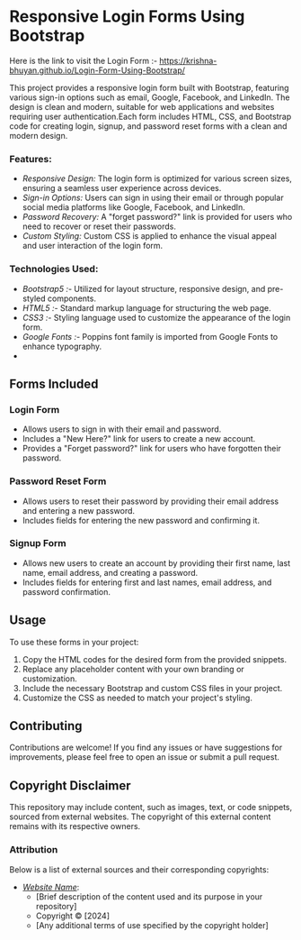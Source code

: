 # Responsive Login Forms Using Bootstrap

Here is the link to visit the Login Form :- https://krishna-bhuyan.github.io/Login-Form-Using-Bootstrap/

This project provides a responsive login form built with Bootstrap, featuring various sign-in options such as email, Google, Facebook, and LinkedIn. The design is clean and modern, suitable for web applications and websites requiring user authentication.Each form includes HTML, CSS, and Bootstrap code for creating login, signup, and password reset forms with a clean and modern design.

### Features:

- *Responsive Design:* The login form is optimized for various screen sizes, ensuring a seamless user experience across devices.
- *Sign-in Options:* Users can sign in using their email or through popular social media platforms like Google, Facebook, and LinkedIn.
- *Password Recovery:* A "forget password?" link is provided for users who need to recover or reset their passwords.
- *Custom Styling:* Custom CSS is applied to enhance the visual appeal and user interaction of the login form.

### Technologies Used:

- *Bootstrap5 :-*  Utilized for layout structure, responsive design, and pre-styled components.
- *HTML5 :-*  Standard markup language for structuring the web page.
- *CSS3 :-*  Styling language used to customize the appearance of the login form.
- *Google Fonts :-*  Poppins font family is imported from Google Fonts to enhance typography.
- 
## Forms Included

### Login Form

- Allows users to sign in with their email and password.
- Includes a "New Here?" link for users to create a new account.
- Provides a "Forget password?" link for users who have forgotten their password.

### Password Reset Form

- Allows users to reset their password by providing their email address and entering a new password.
- Includes fields for entering the new password and confirming it.

### Signup Form

- Allows new users to create an account by providing their first name, last name, email address, and creating a password.
- Includes fields for entering first and last names, email address, and password confirmation.

## Usage

To use these forms in your project:

1. Copy the HTML codes for the desired form from the provided snippets.
2. Replace any placeholder content with your own branding or customization.
3. Include the necessary Bootstrap and custom CSS files in your project.
4. Customize the CSS as needed to match your project's styling.

## Contributing

Contributions are welcome! If you find any issues or have suggestions for improvements, please feel free to open an issue or submit a pull request.

## Copyright Disclaimer
This repository may include content, such as images, text, or code snippets, sourced from external websites. The copyright of this external content remains with its respective owners.
### Attribution

Below is a list of external sources and their corresponding copyrights:

- *[Website Name](https://www.hilltop.co.nz/)*:
  - [Brief description of the content used and its purpose in your repository]
  - Copyright © [2024] 
  - [Any additional terms of use specified by the copyright holder]

